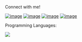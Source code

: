 Connect with me!

[![image](https://user-images.githubusercontent.com/44209638/174842616-2f396309-c9fd-4401-94de-d8444bab546d.png)](https://www.linkedin.com/in/rabeya-akter-4a3111174/)
[![image](https://user-images.githubusercontent.com/44209638/174842412-05cbda19-2876-4857-8e8d-60508deeedcd.png)](https://twitter.com/RabeyaA39672541)
[![image](https://user-images.githubusercontent.com/44209638/174842824-008813d7-4afd-4ca8-b418-ef510128a274.png)](https://www.hackerrank.com/s2018126866?hr_r=1)
[![image](https://user-images.githubusercontent.com/44209638/174842214-c302b5f8-8ecb-440b-9618-6a06eff7f47b.png)](https://www.hackerearth.com/@s2018126866)

Programming Languages: 

 ![](https://img.shields.io/badge/-Python-0A1A2F?style=flat&logo=python)
 
 


